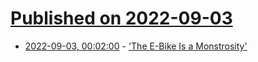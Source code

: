 # [Published on 2022-09-03](index.md)

* [2022-09-03, 00:02:00](https://tech.slashdot.org/story/22/09/02/2115230/the-e-bike-is-a-monstrosity?utm_source=rss1.0mainlinkanon&utm_medium=feed) - ['The E-Bike Is a Monstrosity'](https://tech.slashdot.org/story/22/09/02/2115230/the-e-bike-is-a-monstrosity?utm_source=rss1.0mainlinkanon&utm_medium=feed)
